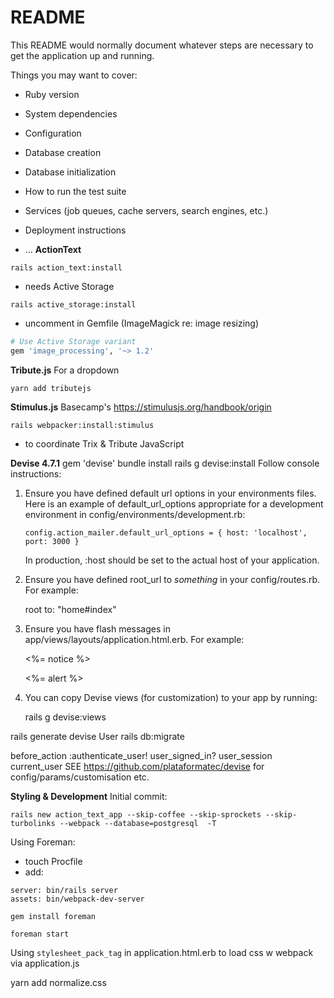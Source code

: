 # README

This README would normally document whatever steps are necessary to get the
application up and running.

Things you may want to cover:

* Ruby version

* System dependencies

* Configuration

* Database creation

* Database initialization

* How to run the test suite

* Services (job queues, cache servers, search engines, etc.)

* Deployment instructions

* ...
**ActionText**
```
rails action_text:install
```

- needs Active Storage
```
rails active_storage:install
```
- uncomment in Gemfile (ImageMagick re: image resizing)
```ruby
# Use Active Storage variant
gem 'image_processing', '~> 1.2'
```
**Tribute.js**
For a dropdown
```
yarn add tributejs
```
**Stimulus.js**
Basecamp's https://stimulusjs.org/handbook/origin
```
rails webpacker:install:stimulus
```
- to coordinate Trix & Tribute JavaScript

**Devise 4.7.1**
gem 'devise'
bundle install
rails g devise:install
Follow console instructions:
1. Ensure you have defined default url options in your environments files. Here
     is an example of default_url_options appropriate for a development environment
     in config/environments/development.rb:

       config.action_mailer.default_url_options = { host: 'localhost', port: 3000 }

     In production, :host should be set to the actual host of your application.

  2. Ensure you have defined root_url to *something* in your config/routes.rb.
     For example:

       root to: "home#index"

  3. Ensure you have flash messages in app/views/layouts/application.html.erb.
     For example:

       <p class="notice"><%= notice %></p>
       <p class="alert"><%= alert %></p>

  4. You can copy Devise views (for customization) to your app by running:

       rails g devise:views

rails generate devise User
rails db:migrate

before_action :authenticate_user!
user_signed_in?
user_session
current_user
SEE https://github.com/plataformatec/devise for config/params/customisation etc.


**Styling & Development**
Initial commit:
```
rails new action_text_app --skip-coffee --skip-sprockets --skip-turbolinks --webpack --database=postgresql  -T
```
Using Foreman:
- touch Procfile
- add:
```
server: bin/rails server
assets: bin/webpack-dev-server
```

```
gem install foreman
```
```
foreman start
```
Using `stylesheet_pack_tag` in application.html.erb to load css w webpack via application.js

yarn add normalize.css
